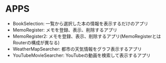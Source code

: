 # APPS
- BookSelection: 一覧から選択した本の情報を表示するだけのアプリ
- MemoRegister: メモを登録、表示、削除するアプリ
- MemoRegister2: メモを登録、表示、削除するアプリ(MemoRegisterとはRouterの構成が異なる)
- WeatherMapSearcher: 都市の天気情報をグラフ表示するアプリ
- YouTubeMovieSearcher: YouTubeの動画を検索して表示するアプリ
